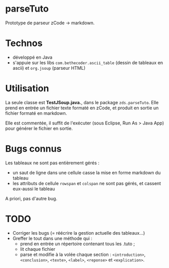 parseTuto
=========

Prototype de parseur zCode -> markdown.


# Technos

- développé en Java
- s'appuie sur les libs `com.bethecoder.ascii_table` (dessin de tableaux en ascii) et `org.jsoup` (parseur HTML)


# Utilisation

La seule classe est **TestJSoup.java.**, dans le package `zds.parseTuto`.
Elle prend en entrée un fichier texte formaté en zCode, et produit en sortie un fichier formaté en markdown.

Elle est commentée, il suffit de l'exécuter (sous Eclipse, Run As > Java App) pour générer le fichier en sortie.


# Bugs connus

Les tableaux ne sont pas entièrement gérés :
- un saut de ligne dans une cellule casse la mise en forme markdown du tableau
- les attributs de cellule `rowspan` et `colspan` ne sont pas gérés, et cassent eux-aussi le tableau

A priori, pas d'autre bug.


# TODO

- Corriger les bugs (= réécrire la gestion actuelle des tableaux...)
- Greffer le tout dans une méthode qui :
    - prend en entrée un répertoire contenant tous les .tuto ;
    - lit chaque fichier
    - parse et modifie à la volée chaque section : `<introduction>`, `<conclusion>`, `<texte>`, `<label>`, `<reponse>` et `<explication>`.


